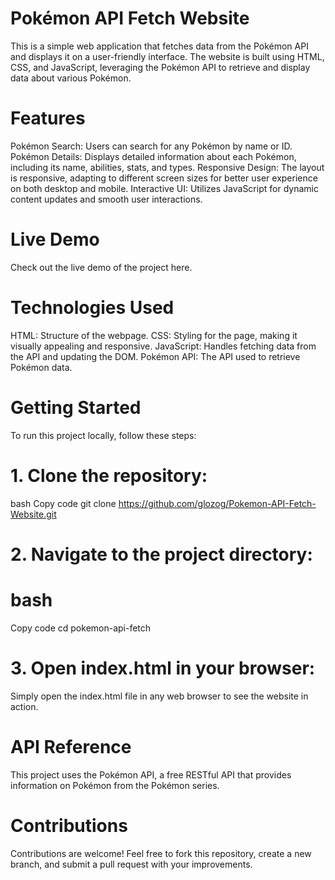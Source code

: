 # Pokémon API Fetch Website
This is a simple web application that fetches data from the Pokémon API and displays it on a user-friendly interface. The website is built using HTML, CSS, and JavaScript, leveraging the Pokémon API to retrieve and display data about various Pokémon.

# Features
 Pokémon Search: Users can search for any Pokémon by name or ID.
 Pokémon Details: Displays detailed information about each Pokémon, including its name, abilities, stats, and types.
 Responsive Design: The layout is responsive, adapting to different screen sizes for better user experience on both desktop and mobile.
 Interactive UI: Utilizes JavaScript for dynamic content updates and smooth user interactions.

# Live Demo
Check out the live demo of the project here.

# Technologies Used
 HTML: Structure of the webpage.
 CSS: Styling for the page, making it visually appealing and responsive.
 JavaScript: Handles fetching data from the API and updating the DOM.
 Pokémon API: The API used to retrieve Pokémon data.

# Getting Started
To run this project locally, follow these steps:

# 1.  Clone the repository:

 bash
Copy code
git clone https://github.com/glozog/Pokemon-API-Fetch-Website.git

# 2. Navigate to the project directory:

# bash
Copy code
cd pokemon-api-fetch

# 3. Open index.html in your browser:

Simply open the index.html file in any web browser to see the website in action.


# API Reference
This project uses the Pokémon API, a free RESTful API that provides information on Pokémon from the Pokémon series.

# Contributions

Contributions are welcome! Feel free to fork this repository, create a new branch, and submit a pull request with your improvements.



